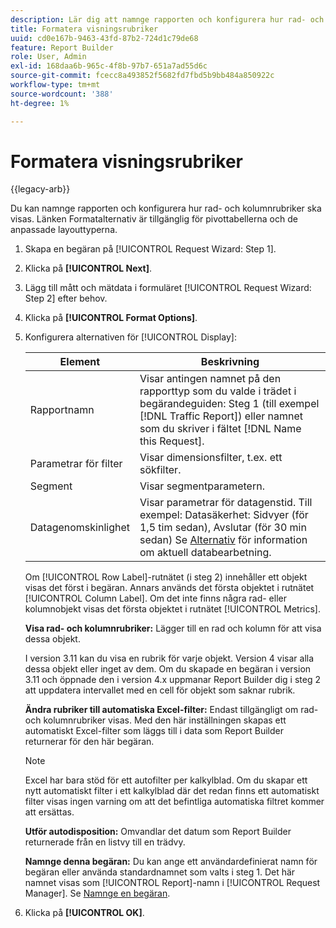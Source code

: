 ```yaml
---
description: Lär dig att namnge rapporten och konfigurera hur rad- och kolumnrubriker ska visas.
title: Formatera visningsrubriker
uuid: cd0e167b-9463-43fd-87b2-724d1c79de68
feature: Report Builder
role: User, Admin
exl-id: 168daa6b-965c-4f8b-97b7-651a7ad55d6c
source-git-commit: fcecc8a493852f5682fd7fbd5b9bb484a850922c
workflow-type: tm+mt
source-wordcount: '388'
ht-degree: 1%

---
```


# Formatera visningsrubriker

{{legacy-arb}}

Du kan namnge rapporten och konfigurera hur rad- och kolumnrubriker ska visas. Länken Formatalternativ är tillgänglig för pivottabellerna och de anpassade layouttyperna.

1. Skapa en begäran på [!UICONTROL Request Wizard: Step 1].
1. Klicka på **[!UICONTROL Next]**.
1. Lägg till mått och mätdata i formuläret [!UICONTROL Request Wizard: Step 2] efter behov.
1. Klicka på **[!UICONTROL Format Options]**.
1. Konfigurera alternativen för [!UICONTROL Display]:

   | Element | Beskrivning |
   |--- |--- |
   | Rapportnamn | Visar antingen namnet på den rapporttyp som du valde i trädet i begärandeguiden: Steg 1 (till exempel [!DNL Traffic Report]) eller namnet som du skriver i fältet [!DNL Name this Request]. |
   | Parametrar för filter | Visar dimensionsfilter, t.ex. ett sökfilter. |
   | Segment | Visar segmentparametern. |
   | Datagenomskinlighet | Visar parametrar för datagenstid. Till exempel:    Datasäkerhet: Sidvyer (för 1,5 tim sedan), Avslutar (för 30 min sedan) Se [Alternativ](/help/analyze/legacy-report-builder/options.md) för information om aktuell databearbetning. |

   Om [!UICONTROL Row Label]-rutnätet (i steg 2) innehåller ett objekt visas det först i begäran. Annars används det första objektet i rutnätet [!UICONTROL Column Label]. Om det inte finns några rad- eller kolumnobjekt visas det första objektet i rutnätet [!UICONTROL Metrics].

   **Visa rad- och kolumnrubriker:** Lägger till en rad och kolumn för att visa dessa objekt.

   I version 3.11 kan du visa en rubrik för varje objekt. Version 4 visar alla dessa objekt eller inget av dem. Om du skapade en begäran i version 3.11 och öppnade den i version 4.x uppmanar Report Builder dig i steg 2 att uppdatera intervallet med en cell för objekt som saknar rubrik.

   **Ändra rubriker till automatiska Excel-filter:** Endast tillgängligt om rad- och kolumnrubriker visas. Med den här inställningen skapas ett automatiskt Excel-filter som läggs till i data som Report Builder returnerar för den här begäran.

   >[!NOTE]
   >
   >Excel har bara stöd för ett autofilter per kalkylblad. Om du skapar ett nytt automatiskt filter i ett kalkylblad där det redan finns ett automatiskt filter visas ingen varning om att det befintliga automatiska filtret kommer att ersättas.

   **Utför autodisposition:** Omvandlar det datum som Report Builder returnerade från en listvy till en trädvy.

   **Namnge denna begäran:** Du kan ange ett användardefinierat namn för begäran eller använda standardnamnet som valts i steg 1. Det här namnet visas som [!UICONTROL Report]-namn i [!UICONTROL Request Manager]. Se [Namnge en begäran](/help/analyze/legacy-report-builder/layout/name-a-request.md).

1. Klicka på **[!UICONTROL OK]**.
